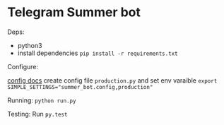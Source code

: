 Telegram Summer bot
==================

Deps:
- python3
- install dependencies `pip install -r requirements.txt`

Configure:

[config docs](http://simple-settings.readthedocs.io/en/master/)
create config file `production.py` and set env varaible `export SIMPLE_SETTINGS="summer_bot.config,production"`

Running:
`python run.py`

Testing:
Run `py.test`

